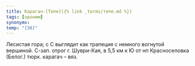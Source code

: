 ```yaml
---
title: Карагач-[Тепе]({% link _terms/тепе.md %})
tags: [ороним]
synonyms:
temp: "[З6]"
---
```


Лесистая гора; с С выглядит как трапеция с немного вогнутой вершиной. С-зап.
отрог г. Шуври-Кая, в 5,5 км к Ю от нп Красноселовка (Белог.) тюрк. карагач –
вяз.
